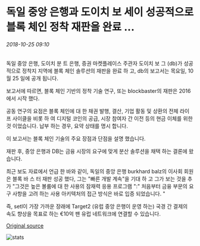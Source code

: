 # 독일 중앙 은행과 도이치 보 세이 성공적으로 블록 체인 정착 재판을 완료 ...

###### 2018-10-25 09:10

독일 중앙 은행, 도이치 분 트 은행, 증권 마켓플레이스 주관자 도이치 보 그 (db)가 성공적으로 정착지 지역에 블록 체인 솔루션의 재판을 완료 하 고, db의 보고서는 목요일, 10 월 25 일에 공개 됩니다.

보고서에 따르면, 블록 체인 기반의 정착 기술 연구, 또는 blockbaster의 재판은 2016에서 시작 했다.

공동 연구의 요점은 블록 체인에 대 한 채권 발행, 결산, 기업 활동 및 상환의 전체 라이프 사이클을 비롯 하 여 디지털 코인의 공급, 시장 참여자 간 이전 등의 현금 이체를 위한 것 이었습니다. 납부 하는 경우, 요약 상태를 명시 합니다.

이 보고서는 블록 체인 기술의 주요 장점과 단점을 설명 했습니다.

재판 후, 중앙 은행과 DB는 금융 시장의 요구에 맞게 분산 솔루션을 채택 하는 결론에 왔습니다.

최근 보도 자료에서 언급 한 바와 같이, 독일의 중앙 은행 burkhard balz의 이사회 회원은 블록 바 스 터 재판 성공 했다, 그는 "빠른 개발 계속"을 기대 하 고 그가 보는 것을 추가 "그것은 높은 볼륨에 대 한 사용의 잠재력 응용 프로그램 ":" 처음부터 금융 부문의 요구 사항을 고려 하는 사용 아키텍처의 접근 방식은 바로 입증 되었습니다. "

즉, setl이 가장 가까운 장래에 Target2 (유럽 중앙 은행이 운영 하는) 국경 간 결제의 속도 향상을 목표로 하는 €10억 팬 유럽 네트워크에 연결할 수 있습니다.

[Original source](https://cointelegraph.com/news/german-central-bank-and-deutsche-boerse-successfully-complete-blockchain-settlement-trial)

![stats](https://c.statcounter.com/11760860/0/a89fa40b/1/ "stats")